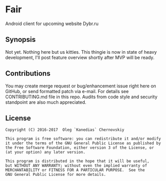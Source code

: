 Fair
===========
Android client for upcoming website Dybr.ru

Synopsis
--------

Not yet. Nothing here but us kitties. This thingie is now in state of heavy development, I'll post
feature overview shortly after MVP will be ready.

Contributions
------------
You may create merge request or bug/enhancement issue right here on GitHub, or send formatted patch via e-mail. 
For details see CONTRIBUTING.md file in this repo. Audits from code style and security standpoint are also much appreciated.

License
-------

    Copyright (C) 2016-2017  Oleg `Kanedias` Chernovskiy

    This program is free software: you can redistribute it and/or modify
    it under the terms of the GNU General Public License as published by
    the Free Software Foundation, either version 3 of the License, or
    (at your option) any later version.

    This program is distributed in the hope that it will be useful,
    but WITHOUT ANY WARRANTY; without even the implied warranty of
    MERCHANTABILITY or FITNESS FOR A PARTICULAR PURPOSE.  See the
    GNU General Public License for more details.
